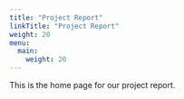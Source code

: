 ```yaml
---
title: "Project Report"
linkTitle: "Project Report"
weight: 20
menu:
  main:
    weight: 20
---
```


This is the home page for our project report.
